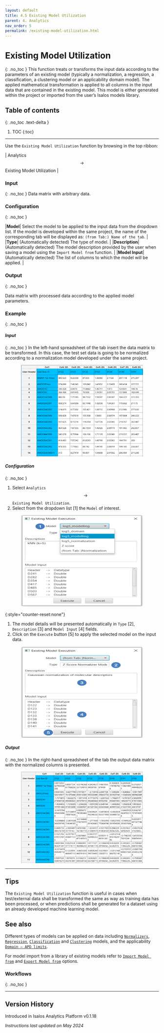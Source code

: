 ```yaml
---
layout: default
title: 4.5 Existing Model Utilization
parent: 4. Analytics
nav_order: 5
permalink: /existing-model-utilization.html
---
```


# Existing Model Utilization
{: .no_toc }
This function treats or transforms the input data according to the parameters of an existing model (typically a normalization, a regression, a classification, a clustering model or an applicability domain model). The applied mathematical transformation is applied to all columns in the input data that are contained in the existing model. This model is either generated within the project or imported from the user’s Isalos models library.

## Table of contents
{: .no_toc .text-delta }

1. TOC
{:toc}

---

Use the `Existing Model Utilization` function by browsing in the top ribbon: 

| Analytics $$\rightarrow$$ Existing Model Utilization |

### Input
{: .no_toc }
Data matrix with arbitrary data.

### Configuration
{: .no_toc }

|**Model**| Select the model to be applied to the input data from the dropdown list. If the model is developed within the same project, the name of the corresponding tab will be displayed as: `(from Tab:) Name of the tab`. |
|**Type**| (Automatically detected) The type of model. |
|**Description**| (Automatically detected) The model description provided by the user when saving a model using the `Import Model from` function. |
|**Model Input**| (Automatically detected) The list of columns to which the model will be applied. |

### Output
{: .no_toc }

Data matrix with processed data according to the applied model parameters.

### Example
{: .no_toc }

##### Input
{: .no_toc }
In the left-hand spreadsheet of the tab insert the data matrix to be transformed. In this case, the test set data is going to be normalized according to a normalization model developed under the same project.

<div style="text-align: center;">
<img src="images/Existing model utilization/existing_input.png" alt="Existing Model input" width="400" height="300" class="img-responsive">
</div>

##### Configuration
{: .no_toc }

1. Select `Analytics` $$\rightarrow$$ `Existing Model Utilization`.
1. Select from the dropdown list [1] the `Model` of interest.

<div style="text-align: center;">
<img src="images/Existing model utilization/Existing Model Utilization - configuration 1.png" alt="Existing Model configuration" width="400" height="300" class="img-responsive">
</div>

{:style="counter-reset:none"}
1. The model details will be presented automatically in `Type` [2], `Description` [3] and `Model Input` [4] fields.
1. Click on the `Execute` button [5] to apply the selected model on the input data.

<div style="text-align: center;">
<img src="images/Existing model utilization/Existing Model Utilization - configuration 2.png" alt="Existing Model configuration" width="400" height="300" class="img-responsive">
</div>

##### Output
{: .no_toc }
In the right-hand spreadsheet of the tab the output data matrix with the normalized columns is presented.

<div style="text-align: center;">
<img src="images/Existing model utilization/existing_output.png" alt="Existing Model output" width="400" height="300" class="img-responsive">
</div>

---

## Tips

The `Existing Model Utilization` function is useful in cases when test/external data shall be transformed the same as way as training data has been processed, or when predictions shall be generated for a dataset using an already developed machine learning model.

## See also
Different types of models can be applied on data including [`Normalizers`](https://www.docs.isalos.novamechanics.com/normalizers.html), [`Regression`](https://www.docs.isalos.novamechanics.com/regression.html), [`Classification`](https://www.docs.isalos.novamechanics.com/classification.html) and [`Clustering`](https://www.docs.isalos.novamechanics.com/clustering.html) models, and the applicability [`Domain – APD limits`](https://www.docs.isalos.novamechanics.com/domain-apd.html).

For model import from a library of existing models refer to [`Import Model from`](https://www.docs.isalos.novamechanics.com/save_import.html#importing-projectsmodels) and [`Export Model from`](https://www.docs.isalos.novamechanics.com/save_import.html#exporting-models) options.

### Workflows
{: .no_toc }

---

## Version History
Introduced in Isalos Analytics Platform v0.1.18

_Instructions last updated on May 2024_